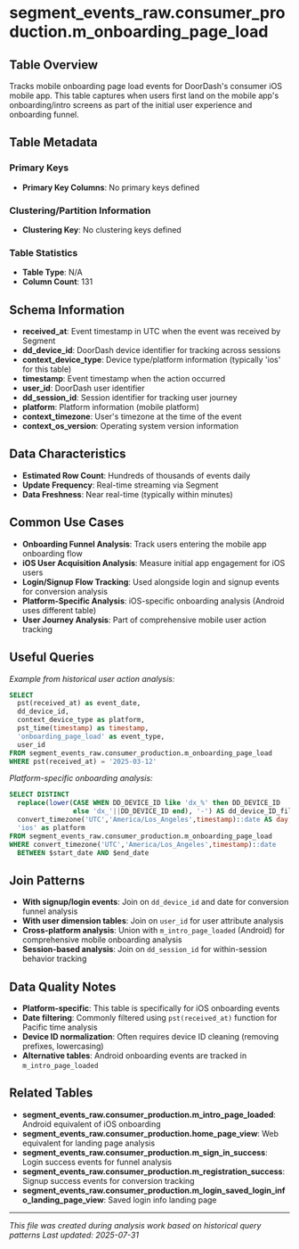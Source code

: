 # segment_events_raw.consumer_production.m_onboarding_page_load

## Table Overview
Tracks mobile onboarding page load events for DoorDash's consumer iOS mobile app. This table captures when users first land on the mobile app's onboarding/intro screens as part of the initial user experience and onboarding funnel.



## Table Metadata
### Primary Keys
- **Primary Key Columns**: No primary keys defined
### Clustering/Partition Information
- **Clustering Key**: No clustering keys defined
### Table Statistics
- **Table Type**: N/A
- **Column Count**: 131

## Schema Information
- **received_at**: Event timestamp in UTC when the event was received by Segment
- **dd_device_id**: DoorDash device identifier for tracking across sessions
- **context_device_type**: Device type/platform information (typically 'ios' for this table)
- **timestamp**: Event timestamp when the action occurred
- **user_id**: DoorDash user identifier
- **dd_session_id**: Session identifier for tracking user journey
- **platform**: Platform information (mobile platform)
- **context_timezone**: User's timezone at the time of the event
- **context_os_version**: Operating system version information

## Data Characteristics
- **Estimated Row Count**: Hundreds of thousands of events daily
- **Update Frequency**: Real-time streaming via Segment
- **Data Freshness**: Near real-time (typically within minutes)

## Common Use Cases
- **Onboarding Funnel Analysis**: Track users entering the mobile app onboarding flow
- **iOS User Acquisition Analysis**: Measure initial app engagement for iOS users
- **Login/Signup Flow Tracking**: Used alongside login and signup events for conversion analysis
- **Platform-Specific Analysis**: iOS-specific onboarding analysis (Android uses different table)
- **User Journey Analysis**: Part of comprehensive mobile user action tracking

## Useful Queries

*Example from historical user action analysis:*
```sql
SELECT 
  pst(received_at) as event_date, 
  dd_device_id, 
  context_device_type as platform, 
  pst_time(timestamp) as timestamp,
  'onboarding_page_load' as event_type, 
  user_id
FROM segment_events_raw.consumer_production.m_onboarding_page_load
WHERE pst(received_at) = '2025-03-12'
```

*Platform-specific onboarding analysis:*
```sql
SELECT DISTINCT 
  replace(lower(CASE WHEN DD_DEVICE_ID like 'dx_%' then DD_DEVICE_ID
                else 'dx_'||DD_DEVICE_ID end), '-') AS dd_device_ID_filtered,
  convert_timezone('UTC','America/Los_Angeles',timestamp)::date AS day,
  'ios' as platform
FROM segment_events_raw.consumer_production.m_onboarding_page_load
WHERE convert_timezone('UTC','America/Los_Angeles',timestamp)::date 
  BETWEEN $start_date AND $end_date
```

## Join Patterns
- **With signup/login events**: Join on `dd_device_id` and date for conversion funnel analysis
- **With user dimension tables**: Join on `user_id` for user attribute analysis
- **Cross-platform analysis**: Union with `m_intro_page_loaded` (Android) for comprehensive mobile onboarding analysis
- **Session-based analysis**: Join on `dd_session_id` for within-session behavior tracking

## Data Quality Notes
- **Platform-specific**: This table is specifically for iOS onboarding events
- **Date filtering**: Commonly filtered using `pst(received_at)` function for Pacific time analysis
- **Device ID normalization**: Often requires device ID cleaning (removing prefixes, lowercasing)
- **Alternative tables**: Android onboarding events are tracked in `m_intro_page_loaded`

## Related Tables
- **segment_events_raw.consumer_production.m_intro_page_loaded**: Android equivalent of iOS onboarding
- **segment_events_raw.consumer_production.home_page_view**: Web equivalent for landing page analysis
- **segment_events_raw.consumer_production.m_sign_in_success**: Login success events for funnel analysis
- **segment_events_raw.consumer_production.m_registration_success**: Signup success events for conversion tracking
- **segment_events_raw.consumer_production.m_login_saved_login_info_landing_page_view**: Saved login info landing page

---
*This file was created during analysis work based on historical query patterns*
*Last updated: 2025-07-31*